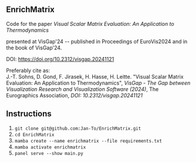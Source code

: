## EnrichMatrix

Code for the paper _Visual Scalar Matrix Evaluation: An Application to Thermodynamics_

presented at VisGap'24 -- published in Proceedings of EuroVis2024 and in the book of VisGap'24.

DOI: https://doi.org/10.2312/visgap.20241121

Preferably cite as: \
J.-T. Sohns, D. Gond, F. Jirasek, H. Hasse, H. Leitte. "Visual Scalar Matrix Evaluation: An Application to Thermodynamics", _VisGap - The Gap between Visualization Research and Visualization Software (2024)_, The Eurographics Association, _DOI: 10.2312/visgap.20241121_

## Instructions

1. ```git clone git@github.com:Jan-To/EnrichMatrix.git```
2. ```cd EnrichMatrix```
3. ```mamba create --name enrichmatrix --file requirements.txt```
4. ```mamba activate enrichmatrix```
5. ```panel serve --show main.py```
